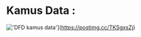 # Kamus Data :

!['DFD kamus data'](https://i.postimg.cc/g0cDVFs7/DFD-Kamus-Data-drawio.png)](https://postimg.cc/TKSgxsZj)